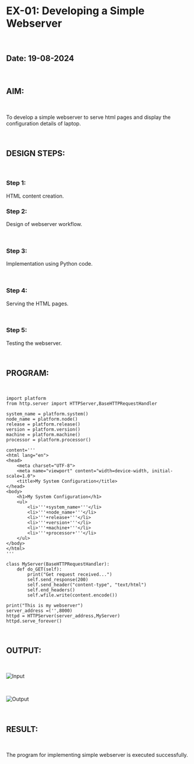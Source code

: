 # EX-01: Developing a Simple Webserver

<br>

## Date: 19-08-2024

<br>

## AIM:

<br>

To develop a simple webserver to serve html pages and display the configuration details of laptop.

<br>

## DESIGN STEPS:

<br>

### Step 1: 
HTML content creation.

### Step 2:
Design of webserver workflow.

<br>

### Step 3:
Implementation using Python code.

<br>

### Step 4:
Serving the HTML pages.

<br>

### Step 5:
Testing the webserver.

<br>

## PROGRAM:

<br>

```
import platform
from http.server import HTTPServer,BaseHTTPRequestHandler

system_name = platform.system()
node_name = platform.node()
release = platform.release()
version = platform.version()
machine = platform.machine()
processor = platform.processor()

content='''
<html lang="en">
<head>
    <meta charset="UTF-8">
    <meta name="viewport" content="width=device-width, initial-scale=1.0">
    <title>My System Configuration</title>
</head>
<body>
    <h1>My System Configuration</h1>
    <ul>
        <li>'''+system_name+'''</li>
        <li>'''+node_name+'''</li>
        <li>'''+release+'''</li>  
        <li>'''+version+'''</li>  
        <li>'''+machine+'''</li>  
        <li>'''+processor+'''</li>  
    </ul>
</body>
</html>
'''

class MyServer(BaseHTTPRequestHandler):
    def do_GET(self):
        print("Get request received...")
        self.send_response(200) 
        self.send_header("content-type", "text/html")       
        self.end_headers()
        self.wfile.write(content.encode())

print("This is my webserver") 
server_address =('',8000)
httpd = HTTPServer(server_address,MyServer)
httpd.serve_forever()
```

<br>

## OUTPUT:

<br>

![Input](https://github.com/user-attachments/assets/3722ea76-0fac-48a2-aa9d-dd0b74873d64)

<br>

![Output](https://github.com/user-attachments/assets/639127d3-eba6-4ce5-97cb-30d3b4b18c50)

<br>

## RESULT:

<br>

The program for implementing simple webserver is executed successfully.
